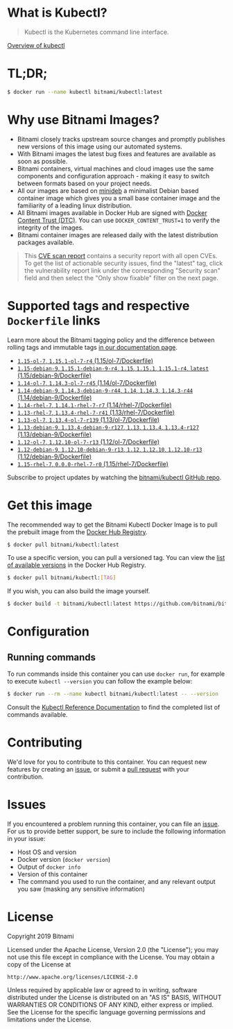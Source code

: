 
# What is Kubectl?

> Kubectl is the Kubernetes command line interface.

[Overview of kubectl](https://kubernetes.io/docs/reference/kubectl/overview/)

# TL;DR;

```bash
$ docker run --name kubectl bitnami/kubectl:latest
```

# Why use Bitnami Images?

* Bitnami closely tracks upstream source changes and promptly publishes new versions of this image using our automated systems.
* With Bitnami images the latest bug fixes and features are available as soon as possible.
* Bitnami containers, virtual machines and cloud images use the same components and configuration approach - making it easy to switch between formats based on your project needs.
* All our images are based on [minideb](https://github.com/bitnami/minideb) a minimalist Debian based container image which gives you a small base container image and the familiarity of a leading linux distribution.
* All Bitnami images available in Docker Hub are signed with [Docker Content Trust (DTC)](https://docs.docker.com/engine/security/trust/content_trust/). You can use `DOCKER_CONTENT_TRUST=1` to verify the integrity of the images.
* Bitnami container images are released daily with the latest distribution packages available.


> This [CVE scan report](https://quay.io/repository/bitnami/kubectl?tab=tags) contains a security report with all open CVEs. To get the list of actionable security issues, find the "latest" tag, click the vulnerability report link under the corresponding "Security scan" field and then select the "Only show fixable" filter on the next page.

# Supported tags and respective `Dockerfile` links

Learn more about the Bitnami tagging policy and the difference between rolling tags and immutable tags [in our documentation page](https://docs.bitnami.com/containers/how-to/understand-rolling-tags-containers/).


* [`1.15-ol-7`, `1.15.1-ol-7-r4` (1.15/ol-7/Dockerfile)](https://github.com/bitnami/bitnami-docker-kubectl/blob/1.15.1-ol-7-r4/1.15/ol-7/Dockerfile)
* [`1.15-debian-9`, `1.15.1-debian-9-r4`, `1.15`, `1.15.1`, `1.15.1-r4`, `latest` (1.15/debian-9/Dockerfile)](https://github.com/bitnami/bitnami-docker-kubectl/blob/1.15.1-debian-9-r4/1.15/debian-9/Dockerfile)
* [`1.14-ol-7`, `1.14.3-ol-7-r45` (1.14/ol-7/Dockerfile)](https://github.com/bitnami/bitnami-docker-kubectl/blob/1.14.3-ol-7-r45/1.14/ol-7/Dockerfile)
* [`1.14-debian-9`, `1.14.3-debian-9-r44`, `1.14`, `1.14.3`, `1.14.3-r44` (1.14/debian-9/Dockerfile)](https://github.com/bitnami/bitnami-docker-kubectl/blob/1.14.3-debian-9-r44/1.14/debian-9/Dockerfile)
* [`1.14-rhel-7`, `1.14.1-rhel-7-r7` (1.14/rhel-7/Dockerfile)](https://github.com/bitnami/bitnami-docker-kubectl/blob/1.14.1-rhel-7-r7/1.14/rhel-7/Dockerfile)
* [`1.13-rhel-7`, `1.13.4-rhel-7-r41` (1.13/rhel-7/Dockerfile)](https://github.com/bitnami/bitnami-docker-kubectl/blob/1.13.4-rhel-7-r41/1.13/rhel-7/Dockerfile)
* [`1.13-ol-7`, `1.13.4-ol-7-r139` (1.13/ol-7/Dockerfile)](https://github.com/bitnami/bitnami-docker-kubectl/blob/1.13.4-ol-7-r139/1.13/ol-7/Dockerfile)
* [`1.13-debian-9`, `1.13.4-debian-9-r127`, `1.13`, `1.13.4`, `1.13.4-r127` (1.13/debian-9/Dockerfile)](https://github.com/bitnami/bitnami-docker-kubectl/blob/1.13.4-debian-9-r127/1.13/debian-9/Dockerfile)
* [`1.12-ol-7`, `1.12.10-ol-7-r13` (1.12/ol-7/Dockerfile)](https://github.com/bitnami/bitnami-docker-kubectl/blob/1.12.10-ol-7-r13/1.12/ol-7/Dockerfile)
* [`1.12-debian-9`, `1.12.10-debian-9-r13`, `1.12`, `1.12.10`, `1.12.10-r13` (1.12/debian-9/Dockerfile)](https://github.com/bitnami/bitnami-docker-kubectl/blob/1.12.10-debian-9-r13/1.12/debian-9/Dockerfile)
* [`1.15-rhel-7`, `0.0.0-rhel-7-r0` (1.15/rhel-7/Dockerfile)](https://github.com/bitnami/bitnami-docker-kubectl/blob/0.0.0-rhel-7-r0/1.15/rhel-7/Dockerfile)

Subscribe to project updates by watching the [bitnami/kubectl GitHub repo](https://github.com/bitnami/bitnami-docker-kubectl).

# Get this image

The recommended way to get the Bitnami Kubectl Docker Image is to pull the prebuilt image from the [Docker Hub Registry](https://hub.docker.com/r/bitnami/kubectl).

```bash
$ docker pull bitnami/kubectl:latest
```

To use a specific version, you can pull a versioned tag. You can view the [list of available versions](https://hub.docker.com/r/bitnami/kubectl/tags/) in the Docker Hub Registry.

```bash
$ docker pull bitnami/kubectl:[TAG]
```

If you wish, you can also build the image yourself.

```bash
$ docker build -t bitnami/kubectl:latest https://github.com/bitnami/bitnami-docker-kubectl.git
```

# Configuration

## Running commands

To run commands inside this container you can use `docker run`, for example to execute `kubectl --version` you can follow the example below:

```bash
$ docker run --rm --name kubectl bitnami/kubectl:latest -- --version
```

Consult the [Kubectl Reference Documentation](https://kubernetes.io/docs/reference/generated/kubectl/kubectl-commands) to find the completed list of commands available.

# Contributing

We'd love for you to contribute to this container. You can request new features by creating an [issue](https://github.com/bitnami/bitnami-docker-kubectl/issues), or submit a [pull request](https://github.com/bitnami/bitnami-docker-kubectl/pulls) with your contribution.

# Issues

If you encountered a problem running this container, you can file an [issue](https://github.com/bitnami/bitnami-docker-kubectl/issues). For us to provide better support, be sure to include the following information in your issue:

- Host OS and version
- Docker version (`docker version`)
- Output of `docker info`
- Version of this container
- The command you used to run the container, and any relevant output you saw (masking any sensitive information)

# License

Copyright 2019 Bitnami

Licensed under the Apache License, Version 2.0 (the "License");
you may not use this file except in compliance with the License.
You may obtain a copy of the License at

    http://www.apache.org/licenses/LICENSE-2.0

Unless required by applicable law or agreed to in writing, software
distributed under the License is distributed on an "AS IS" BASIS,
WITHOUT WARRANTIES OR CONDITIONS OF ANY KIND, either express or implied.
See the License for the specific language governing permissions and
limitations under the License.
